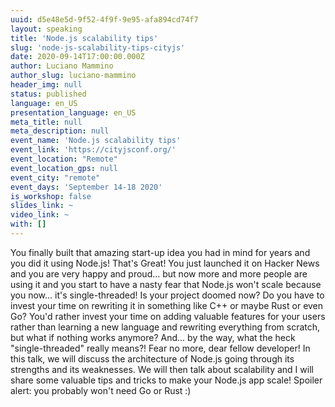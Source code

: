 ```yaml
---
uuid: d5e48e5d-9f52-4f9f-9e95-afa894cd74f7
layout: speaking
title: 'Node.js scalability tips'
slug: 'node-js-scalability-tips-cityjs'
date: 2020-09-14T17:00:00.000Z
author: Luciano Mammino
author_slug: luciano-mammino
header_img: null
status: published
language: en_US
presentation_language: en_US
meta_title: null
meta_description: null
event_name: 'Node.js scalability tips'
event_link: 'https://cityjsconf.org/'
event_location: "Remote"
event_location_gps: null
event_city: "remote"
event_days: 'September 14-18 2020'
is_workshop: false
slides_link: ~
video_link: ~
with: []
---
```


You finally built that amazing start-up idea you had in mind for years and you did it using Node.js! That's Great! You just launched it on Hacker News and you are very happy and proud... but now more and more people are using it and you start to have a nasty fear that Node.js won't scale because you now... it's single-threaded! Is your project doomed now? Do you have to invest your time on rewriting it in something like C++ or maybe Rust or even Go? You'd rather invest your time on adding valuable features for your users rather than learning a new language and rewriting everything from scratch, but what if nothing works anymore? And... by the way, what the heck "single-threaded" really means?! Fear no more, dear fellow developer! In this talk, we will discuss the architecture of Node.js going through its strengths and its weaknesses. We will then talk about scalability and I will share some valuable tips and tricks to make your Node.js app scale! Spoiler alert: you probably won't need Go or Rust :)